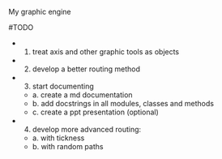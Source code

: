 My graphic engine

#TODO

- 1. treat axis and other graphic tools as objects

- 2. develop a better routing method

- 3. start documenting
	- a. create a md documentation
	- b. add docstrings in all modules, classes and methods
	- c. create a ppt presentation (optional)

- 4. develop more advanced routing:
	- a. with tickness
	- b. with random paths

